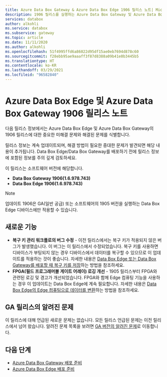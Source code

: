 ```yaml
---
title: Azure Data Box Gateway & Azure Data Box Edge 1906 릴리스 노트| Microsoft Docs
description: 1906 릴리스를 실행하는 Azure Data Box Gateway 및 Azure Data Box Edge에 대한 중요한 미해결 문제 및 해결 방법을 설명합니다.
services: databox
author: alkohli
ms.service: databox
ms.subservice: gateway
ms.topic: article
ms.date: 11/11/2020
ms.author: alkohli
ms.openlocfilehash: 51f4995ffd6a86022d95df15ae0eb7694d878c60
ms.sourcegitcommit: f28ebb95ae9aaaff3f87d8388a09b41e0b3445b5
ms.translationtype: HT
ms.contentlocale: ko-KR
ms.lasthandoff: 03/29/2021
ms.locfileid: "96582840"
---
```

# <a name="azure-data-box-edge-and-azure-data-box-gateway-1906-release-notes"></a>Azure Data Box Edge 및 Azure Data Box Gateway 1906 릴리스 노트

다음 릴리스 정보에서는 Azure Data Box Edge 및 Azure Data Box Gateway의 1906 릴리스에 대한 중요한 미해결 문제와 해결된 문제를 식별합니다. 

릴리스 정보는 계속 업데이트되며, 해결 방법이 필요한 중대한 문제가 발견되면 해당 내용이 추가됩니다. Data Box Edge/Data Box Gateway를 배포하기 전에 릴리스 정보에 포함된 정보를 주의 깊게 검토하세요.

이 릴리스는 소프트웨어 버전에 해당합니다.

- **Data Box Gateway 1906(1.6.978.743)**
- **Data Box Edge 1906(1.6.978.743)**

> [!NOTE]
> 업데이트 1906은 GA(일반 공급) 또는 소프트웨어의 1905 버전을 실행하는 Data Box Edge 디바이스에만 적용할 수 있습니다.

## <a name="whats-new"></a>새로운 기능

- **복구 키 관리 워크플로의 버그 수정** - 이전 릴리스에서는 복구 키가 적용되지 않은 버그가 발생했습니다. 이 버그는 이 릴리스에서 수정되었습니다. 복구 키를 사용하면 디바이스가 부팅되지 않는 경우 디바이스에서 데이터를 복구할 수 있으므로 이 업데이트를 적용하는 것이 좋습니다. 자세한 내용은 [Data Box Edge 또는 Data Box Gateway를 배포할 때 복구 키를 저장](../databox-online/azure-stack-edge-deploy-connect-setup-activate.md#set-up-and-activate-the-physical-device)하는 방법을 참조하세요.
- **FPGA(필드 프로그래머블 게이트 어레이) 로깅 개선** - 1905 릴리스부터 FPGA와 관련된 로깅 및 경고가 개선되었습니다. FPGA와 함께 Edge 컴퓨팅 기능을 사용하는 경우 이 업데이트는 Data Box Edge에 계속 필요합니다. 자세한 내용은 [Data Box Edge의 Edge 컴퓨팅으로 데이터를 변환](../databox-online/azure-stack-edge-deploy-configure-compute-advanced.md)하는 방법을 참조하세요.

## <a name="known-issues-in-ga-release"></a>GA 릴리스의 알려진 문제

이 릴리스에 대해 언급된 새로운 문제는 없습니다. 모든 릴리스 언급된 문제는 이전 릴리스에서 넘어 왔습니다. 알려진 문제 목록을 보려면 [GA 버전의 알려진 문제](data-box-gateway-release-notes.md#known-issues-in-ga-release)로 이동합니다.


## <a name="next-steps"></a>다음 단계

- [Azure Data Box Gateway 배포 준비](data-box-gateway-deploy-prep.md)
- [Azure Data Box Edge 배포 준비](../databox-online/azure-stack-edge-deploy-prep.md)
